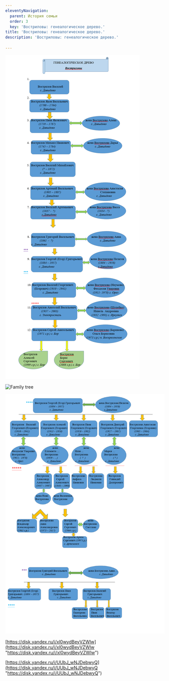```yaml
---
eleventyNavigation:
  parent: История семьи
  order: 3
  key: 'Востриловы: генеалогическое дерево.'
title: 'Востриловы: генеалогическое дерево.'
description: 'Востриловы: генеалогическое дерево.'

---
```

![Family tree](/assets/uploads/2023/1.png "Family tree")

<p><img src= "src/assets/uploads/1.png" width="2000" height="2220" alt="Family tree"></p>

![Family tree](/assets/uploads/2023/2.png "Family tree")

[https://disk.yandex.ru/i/xl0wydBeyVZWlw](https://disk.yandex.ru/i/xl0wydBeyVZWlw "https://disk.yandex.ru/i/xl0wydBeyVZWlw")

[https://disk.yandex.ru/i/UUbJ_wNJDebwyQ](https://disk.yandex.ru/i/UUbJ_wNJDebwyQ "https://disk.yandex.ru/i/UUbJ_wNJDebwyQ")